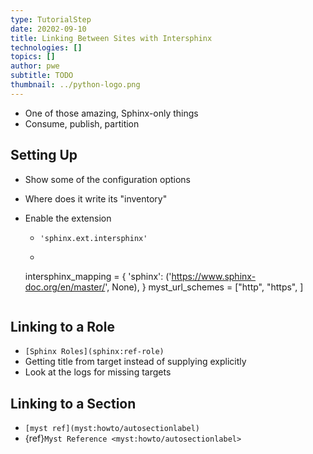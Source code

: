 ```yaml
---
type: TutorialStep
date: 20202-09-10
title: Linking Between Sites with Intersphinx
technologies: []
topics: []
author: pwe
subtitle: TODO
thumbnail: ../python-logo.png
---
```


- One of those amazing, Sphinx-only things
- Consume, publish, partition
  
## Setting Up
- Show some of the configuration options
- Where does it write its "inventory"

- Enable the extension
    - `'sphinx.ext.intersphinx'`
    - ```
    intersphinx_mapping = {
        'sphinx': ('https://www.sphinx-doc.org/en/master/', None),
    }
    myst_url_schemes = ["http", "https", ]
    ```

## Linking to a Role  

- `[Sphinx Roles](sphinx:ref-role)`
- Getting title from target instead of supplying explicitly
- Look at the logs for missing targets

## Linking to a Section
- `[myst ref](myst:howto/autosectionlabel)`
- {ref}`Myst Reference <myst:howto/autosectionlabel>`
